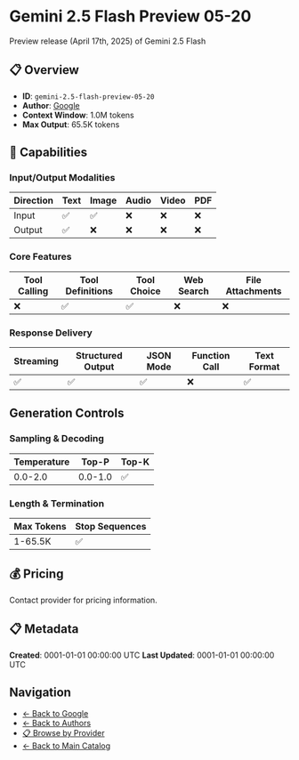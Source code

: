 # Gemini 2.5 Flash Preview 05-20

Preview release (April 17th, 2025) of Gemini 2.5 Flash


## 📋 Overview

- **ID**: `gemini-2.5-flash-preview-05-20`
- **Author**: [Google](../README.md)
- **Context Window**: 1.0M tokens
- **Max Output**: 65.5K tokens

## 🎯 Capabilities

### Input/Output Modalities

| Direction | Text | Image | Audio | Video | PDF |
|-----------|------|-------|-------|-------|-----|
| Input     | ✅   | ✅   | ❌   | ❌   | ❌   |
| Output    | ✅   | ❌   | ❌   | ❌   | ❌   |

### Core Features

| Tool Calling | Tool Definitions | Tool Choice | Web Search | File Attachments |
|--------------|------------------|-------------|------------|------------------|
| ❌           | ✅               | ✅          | ❌         | ❌               |

### Response Delivery

| Streaming | Structured Output | JSON Mode | Function Call | Text Format |
|-----------|-------------------|-----------|---------------|--------------|
| ✅        | ✅                | ✅        | ❌            | ✅           |

## Generation Controls

### Sampling & Decoding

| Temperature | Top-P | Top-K |
|---|---|---|
| 0.0-2.0 | 0.0-1.0 | ✅ |

### Length & Termination

| Max Tokens | Stop Sequences |
|---|---|
| 1-65.5K | ✅ |

## 💰 Pricing

Contact provider for pricing information.

## 📋 Metadata

**Created**: 0001-01-01 00:00:00 UTC
**Last Updated**: 0001-01-01 00:00:00 UTC

## Navigation

- [← Back to Google](../README.md)
- [← Back to Authors](../../README.md)
- [📋 Browse by Provider](../../../providers/README.md)
- [← Back to Main Catalog](../../../README.md)
